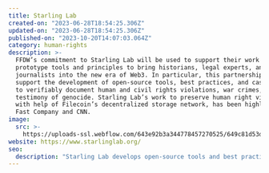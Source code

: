 ```yaml
---
title: Starling Lab
created-on: "2023-06-28T18:54:25.306Z"
updated-on: "2023-06-28T18:54:25.306Z"
published-on: "2023-10-20T14:07:03.064Z"
category: human-rights
description: >-
  FFDW’s commitment to Starling Lab will be used to support their work to
  prototype tools and principles to bring historians, legal experts, and
  journalists into the new era of Web3. In particular, this partnership will
  support the development of open-source tools, best practices, and case studies
  to verifiably document human and civil rights violations, war crimes, and
  testimony of genocide. Starling Lab’s work to preserve human right violations,
  with help of Filecoin’s decentralized storage network, has been highlighted in
  Fast Company and CNN.
image:
  src: >-
    https://uploads-ssl.webflow.com/643e92b3a344778457270525/649c81d53d6f2b384d2aa16e_image.png
website: https://www.starlinglab.org/
seo:
  description: "Starling Lab develops open-source tools and best practices to document human rights violations and war crimes, leveraging Web3 and Filecoin for verifiable preservation."
---
```

